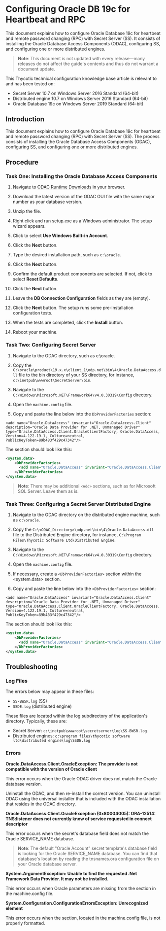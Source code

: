 [title]: # (Oracle DB19c for Heartbeat and RPC)
[tags]: # (Oracle,DB,Heartbeat,RPC)
[priority]: # (1000)


# Configuring Oracle DB 19c for Heartbeat and RPC

This document explains how to configure Oracle Database 19c for heartbeat and remote password changing (RPC) with Secret Server (SS). It consists of installing the Oracle Database Access Components (ODAC), configuring SS, and configuring one or more distributed engines.


> **Note**: This document is not updated with every release—many releases do not affect the guide's contents and thus do not warrant a document update.

This Thycotic technical configuration knowledge base article is relevant to and has been tested on:

* Secret Server 10.7 on Windows Server 2016 Standard (64-bit)
* Distributed engine 10.7 on Windows Server 2016 Standard (64-bit)
* Oracle Database 19c on Windows Server 2019 Standard (64-bit)
 
## Introduction

This document explains how to configure Oracle Database 19c for heartbeat and remote password changing (RPC) with Secret Server (SS). The process consists of installing the Oracle Database Access Components (ODAC), configuring SS, and configuring one or more distributed engines.


## Procedure

### Task One: Installing the Oracle Database Access Components

1. Navigate to [ODAC Runtime Downloads](https://www.oracle.com/database/technologies/dotnet-odacdeploy-downloads.html) in your browser.

1. Download the latest version of the ODAC OUI file with the same major number as your database version.

1. Unzip the file.

1. Right click and run setup.exe as a Windows administrator. The setup wizard appears.

1. Click to select **Use Windows Built-in Account**.

1. Click the **Next** button.

1. Type the desired installation path, such as `c:\oracle`.

1. Click the **Next** button.

1. Confirm the default product components are selected. If not, click to select **Reset Defaults**.

1. Click the **Next** button.

1. Leave the **DB Connection Configuration** fields as they are (empty).

1. Click the **Next** button. The setup runs some pre-installation configuration tests.

1. When the tests are completed, click the **Install** button.

1. Reboot your machine.

### Task Two: Configuring Secret Server

1. Navigate to the ODAC directory, such as c:\oracle.

1. Copy the `C:\oracle\product\19.x.x\client_1\odp.net\bin\4\Oracle.DataAccess.dll` file to the bin directory of your SS directory, for instance, `c:\inetpub\wwwroot\SecretServer\bin`.

1. Navigate to the `C:\Windows\Microsoft.NET\Framework64\v4.0.30319\Config` directory.

1. Open the `machine.config` file.

1. Copy and paste the line below into the `DbProviderFactories` section:

`<add name="Oracle.DataAccess" invariant="Oracle.DataAccess.Client" description="Oracle Data Provider for .NET, Unmanaged Driver" type="Oracle.DataAccess.Client.OracleClientFactory, Oracle.DataAccess, Version=4.122.19.1, Culture=neutral, PublicKeyToken=89b483f429c47342"/>`


The section should look like this:
```XML
<system.data>
	<DbProviderFactories>
      <add name="Oracle.DataAccess" invariant="Oracle.DataAccess.Client" description="Oracle Data Provider for .NET, Unmanaged Driver" type="Oracle.DataAccess.Client.OracleClientFactory, Oracle.DataAccess, Version=4.122.19.1, Culture=neutral, PublicKeyToken=89b483f429c47342"/>
    </DbProviderFactories>
</system.data>
```

> **Note**: There may be additional `<Add>` sections, such as for Microsoft SQL Server. Leave them as is.

### Task Three: Configuring a Secret Server Distributed Engine

1. Navigate to the ODAC directory on the distributed engine machine, such as `c:\oracle`.

1. Copy the `C:\<ODAC_Directory>\odp.net\bin\4\Oracle.DataAccess.dll` file to the Distributed Engine directory, for instance, `C:\Program Files\Thycotic Software Ltd\Distributed Engine`.

1. Navigate to the `C:\Windows\Microsoft.NET\Framework64\v4.0.30319\Config` directory.

1. Open the `machine.config` file.

1. If necessary, create a `<DbProviderFactories>` section within the <system.data> section.

1. Copy and paste the line below into the `<DbProviderFactories>` section:

`<add name="Oracle.DataAccess" invariant="Oracle.DataAccess.Client" description="Oracle Data Provider for .NET, Unmanaged Driver" type="Oracle.DataAccess.Client.OracleClientFactory, Oracle.DataAccess, Version=4.122.19.1, Culture=neutral, PublicKeyToken=89b483f429c47342"/>`

The section should look like this:

```XML
<system.data>
	<DbProviderFactories>
      <add name="Oracle.DataAccess" invariant="Oracle.DataAccess.Client" description="Oracle Data Provider for .NET, Unmanaged Driver" type="Oracle.DataAccess.Client.OracleClientFactory, Oracle.DataAccess, Version=4.122.19.1, Culture=neutral, PublicKeyToken=89b483f429c47342"/>
    </DbProviderFactories>
</system.data>
```

## Troubleshooting

### Log Files

The errors below may appear in these files:

* `SS-BWSR.log` (SS)
* `SSDE.log` (distributed engine)

These files are located within the log subdirectory of the application's directory. Typically, these are:

* Secret Server: `c:\inetpub\wwwroot\secretserver\log\SS-BWSR.log`
* Distributed engines: `c:\program files\thycotic software ltd\distributed engine\log\SSDE.log`

### Errors

**Oracle.DataAccess.Client.OracleException: The provider is not compatible with the version of Oracle client**

This error occurs when the Oracle ODAC driver does not match the Oracle database version.

Uninstall the ODAC, and then re-install the correct version. You can uninstall ODAC using the universal installer that is included with the ODAC installation that resides in the ODAC directory.

**Oracle.DataAccess.Client.OracleException (0x80004005): ORA-12514: TNS:listener does not currently know of service requested in connect descriptor**

This error occurs when the secret's database field does not match the Oracle SERVICE_NAME database.

> **Note**: The default "Oracle Account" secret template's database field is looking for the Oracle SERVICE_NAME database. You can find that database's location by reading the tnsnames.ora configuration file on your Oracle database server.

**System.ArgumentException: Unable to find the requested .Net Framework Data Provider. It may not be installed.**

This error occurs when Oracle parameters are missing from the <dbProviderFactories> section in the machine.config file.

**System.Configuration.ConfigurationErrorsException: Unrecognized element**

This error occurs when the <dbProviderFactories> section, located in the machine.config file, is not properly formatted.